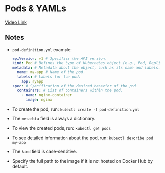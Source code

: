 # Pods & YAMLs

[Video Link](https://udemy.com/course/certified-kubernetes-administrator-with-practice-tests/learn/lecture/16214484#content)

## Notes

- `pod-definition.yml` example:

  ```yaml
  apiVersion: v1 # Specifies the API version.
  kind: Pod # Defines the type of Kubernetes object (e.g., Pod, ReplicaSet, Deployment, Service).
  metadata: # Metadata about the object, such as its name and labels.
    name: my-app # Name of the pod.
    labels: # Labels for the pod.
      app: myapp
  spec: # Specification of the desired behavior of the pod.
    containers: # List of containers within the pod.
      - name: nginx-container
        image: nginx
  ```

- To create the pod, run: `kubectl create -f pod-definition.yml`
- The `metadata` field is always a dictionary.
- To view the created pods, run: `kubectl get pods`
- To see detailed information about the pod, run: `kubectl describe pod my-app`
- The `kind` field is case-sensitive.
- Specify the full path to the image if it is not hosted on Docker Hub by default.

